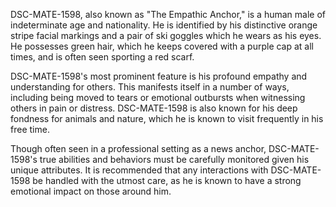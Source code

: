 DSC-MATE-1598, also known as "The Empathic Anchor," is a human male of indeterminate age and nationality. He is identified by his distinctive orange stripe facial markings and a pair of ski goggles which he wears as his eyes. He possesses green hair, which he keeps covered with a purple cap at all times, and is often seen sporting a red scarf.

DSC-MATE-1598's most prominent feature is his profound empathy and understanding for others. This manifests itself in a number of ways, including being moved to tears or emotional outbursts when witnessing others in pain or distress. DSC-MATE-1598 is also known for his deep fondness for animals and nature, which he is known to visit frequently in his free time.

Though often seen in a professional setting as a news anchor, DSC-MATE-1598's true abilities and behaviors must be carefully monitored given his unique attributes. It is recommended that any interactions with DSC-MATE-1598 be handled with the utmost care, as he is known to have a strong emotional impact on those around him.